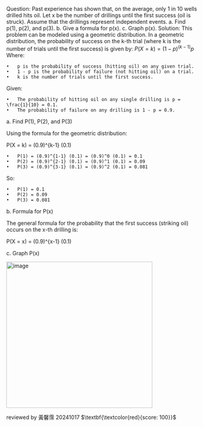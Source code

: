 Question:
Past experience has shown that, on the average, only 1 in 10 wells drilled hits oil. 
Let x be the number of drillings until the first success (oil is struck). 
Assume that the drillings represent independent events.
a. Find p(1), p(2), and p(3).
b. Give a formula for p(x).
c. Graph p(x).
Solution:
This problem can be modeled using a geometric distribution. 
In a geometric distribution, the probability of success on the k-th trial 
(where k is the number of trials until the first success) is given by:
$P(X=k)=(1-p)^{(k-1)}p$
Where:

	•	p is the probability of success (hitting oil) on any given trial.
	•	1 - p is the probability of failure (not hitting oil) on a trial.
	•	k is the number of trials until the first success.

Given:

	•	The probability of hitting oil on any single drilling is p = \frac{1}{10} = 0.1.
	•	The probability of failure on any drilling is 1 - p = 0.9.

a. Find P(1), P(2), and P(3)

Using the formula for the geometric distribution:


P(X = k) = (0.9)^{k-1} (0.1)


	•	P(1) = (0.9)^{1-1} (0.1) = (0.9)^0 (0.1) = 0.1
	•	P(2) = (0.9)^{2-1} (0.1) = (0.9)^1 (0.1) = 0.09
	•	P(3) = (0.9)^{3-1} (0.1) = (0.9)^2 (0.1) = 0.081

So:

	•	P(1) = 0.1
	•	P(2) = 0.09
	•	P(3) = 0.081
b. Formula for P(x)

The general formula for the probability that the first success (striking oil) 
occurs on the x-th drilling is:

P(X = x) = (0.9)^{x-1} (0.1)

c. Graph P(x)

<img width="384" alt="image" src="https://github.com/user-attachments/assets/e40c981e-3b9c-4396-8209-ca9df77854f9">

reviewed by 黃馨霈 20241017 $\textbf{\textcolor{red}{score: 100}}$
